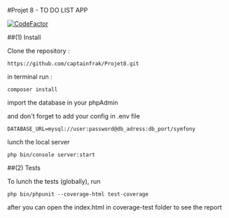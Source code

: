 #Projet 8 - TO DO LIST APP

[![CodeFactor](https://www.codefactor.io/repository/github/captainfrak/projet8/badge/tosf4.4)](https://www.codefactor.io/repository/github/captainfrak/projet8/overview/tosf4.4)

##(1) Install

Clone the repository :

    https://github.com/captainfrak/Projet8.git

in terminal run :

    composer install
    
import the database in your phpAdmin

and don't forget to add your config in .env file

    DATABASE_URL=mysql://user:password@db_adress:db_port/symfony

lunch the local server

    php bin/console server:start
    

##(2) Tests

To lunch the tests (globally), run

    php bin/phpunit --coverage-html test-coverage
    
after you can open the index.html in coverage-test folder to see the report